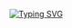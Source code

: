 [![Typing SVG](https://readme-typing-svg.herokuapp.com?font=Fira+Code&size=30&pause=1000&center=falso&vCenter=falso&width=441&height=54&lines=Exercicios+linguagem+C)](https://git.io/typing-svg)
